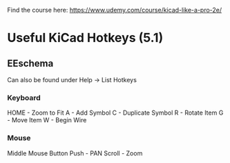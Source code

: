 Find the course here:
https://www.udemy.com/course/kicad-like-a-pro-2e/


# Useful KiCad Hotkeys (5.1)

## EEschema

Can also be found under Help -> List Hotkeys 

### Keyboard
HOME -  Zoom to Fit 
A	 -  Add Symbol
C    -  Duplicate Symbol
R	 -  Rotate Item
G    -  Move Item
W	 -  Begin Wire

### Mouse

Middle Mouse Button Push - PAN
Scroll					 - Zoom 